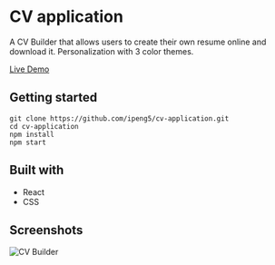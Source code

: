 # CV application

A CV Builder that allows users to create their own resume online and download it.
Personalization with 3 color themes.

[Live Demo](https://ipeng5.github.io/cv-application/)

## Getting started

```
git clone https://github.com/ipeng5/cv-application.git
cd cv-application
npm install
npm start
```

## Built with

- React
- CSS

## Screenshots

![CV Builder](https://i.imgur.com/YBLvi0W.png)
